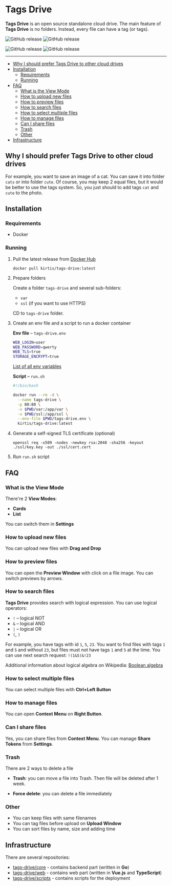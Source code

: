 # Tags Drive

**Tags Drive** is an open source standalone cloud drive. The main feature of **Tags Drive** is no folders. Instead, every file can have a tag (or tags).

![GitHub release](https://img.shields.io/github/release/tags-drive/core.svg?style=flat-square&label=Backend%20version)
![GitHub release](https://img.shields.io/github/tag-pre/tags-drive/core.svg?style=flat-square&label=Backend%20beta-version)

![GitHub release](https://img.shields.io/github/release/tags-drive/web.svg?style=flat-square&label=Frontend%20version)
![GitHub release](https://img.shields.io/github/tag-pre/tags-drive/web.svg?style=flat-square&label=Frontend%20beta-version)

---

- [Why I should prefer Tags Drive to other cloud drives](#why-i-should-prefer-tags-drive-to-other-cloud-drives)
- [Installation](#installation)
  - [Requirements](#requirements)
  - [Running](#running)
- [FAQ](#faq)
  - [What is the View Mode](#what-is-the-view-mode)
  - [How to upload new files](#how-to-upload-new-files)
  - [How to preview files](#how-to-preview-files)
  - [How to search files](#how-to-search-files)
  - [How to select multiple files](#how-to-select-multiple-files)
  - [How to manage files](#how-to-manage-files)
  - [Can I share files](#can-i-share-files)
  - [Trash](#trash)
  - [Other](#other)
- [Infrastructure](#infrastructure)

## Why I should prefer Tags Drive to other cloud drives

For example, you want to save an image of a cat. You can save it into folder `cats` or into folder `cute`. Of course, you may keep 2 equal files, but it would be better to use the tags system. So, you just should to add tags `cat` and `cute` to the photo.

## Installation

### Requirements

- Docker

### Running

1. Pull the latest release from [Docker Hub](https://hub.docker.com/)

    `docker pull kirtis/tags-drive:latest`

1. Prepare folders

    Create a folder `tags-drive` and several sub-folders:

    - `var`
    - `ssl` (if you want to use HTTPS)

    CD to `tags-drive` folder.

1. Create an env file and a script to run a docker container

    **Env file** – `tags-drive.env`

    ```bash
    WEB_LOGIN=user
    WEB_PASSWORD=qwerty
    WEB_TLS=true
    STORAGE_ENCRYPT=true
    ```

    [List of all env variables](https://github.com/tags-drive/core#environment-variables)

    **Script** – `run.sh`

    ```sh
    #!/bin/bash

    docker run --rm -d \
      --name tags-drive \
      -p 80:80 \
      -v $PWD/var:/app/var \
      -v $PWD/ssl:/app/ssl \
      --env-file $PWD/tags-drive.env \
      kirtis/tags-drive:latest
    ```

1. Generate a self-signed TLS certificate (optional)

    `openssl req -x509 -nodes -newkey rsa:2048 -sha256 -keyout ./ssl/key.key -out ./ssl/cert.cert`

1. Run `run.sh` script

## FAQ

### What is the View Mode

There're 2 **View Modes**:

- **Cards**
- **List**

You can switch them in **Settings**

### How to upload new files

You can upload new files with **Drag and Drop**

### How to preview files

You can open the **Preview Window** with click on a file image. You can switch previews by arrows.

### How to search files

**Tags Drive** provides search with logical expression. You can use logical operators:

- `!` – logical NOT
- `&` – logical AND
- `|` – logical OR
- `(`, `)`

For example, you have tags with id `1`, `5`, `23`. You want to find files with tags `1` and `5` and without `23`, but files must not have tags `1` and `5` at the time. You can use next search request: `!(1&5)&!23`

Additional information about logical algebra on Wikipedia: [Boolean algebra](https://en.wikipedia.org/wiki/Boolean_algebra)

### How to select multiple files

You can select multiple files with **Ctrl+Left Button**

### How to manage files

You can open **Context Menu** on **Right Button**.

### Can I share files

Yes, you can share files from **Context Menu**. You can manage **Share Tokens** from **Settings**.

### Trash

There are 2 ways to delete a file

- **Trash**: you can move a file into Trash. Then file will be deleted after 1 week.

- **Force delete**: you can delete a file immediately

### Other

- You can keep files with same filenames
- You can tag files before upload on **Upload Window**
- You can sort files by name, size and adding time

## Infrastructure

There are several repositories:

- [tags-drive/core](https://github.com/tags-drive/core) - contains backend part (written in **Go**)
- [tags-drive/web](https://github.com/tags-drive/web) - contains web part (written in **Vue.js** and **TypeScript**)
- [tags-drive/scripts](https://github.com/tags-drive/scripts) - contains scripts for the deployment
